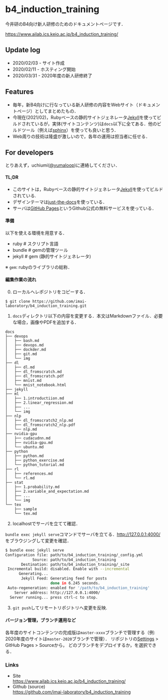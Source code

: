 # b4_induction_training

今井研のB4向け新人研修のためのドキュメントページです．

https://www.ailab.ics.keio.ac.jp/b4_induction_training/

## Update log

- 2020/02/03 - サイト作成
- 2020/02/11 - ホスティング開始
- 2020/03/31 - 2020年度の新人研修終了

## Features

- 毎年，新B4向けに行なっている新人研修の内容をWebサイト（ドキュメントページ）としてまとめたもの．
- 今現在(2021/02)，Rubyベースの静的サイトジェネレータ[Jekyll](https://jekyllrb.com/)を使ってビルドされているが，実体(サイトコンテンツ)は`docs`以下に全てある．他のビルドツール（例えば[sphinx](https://www.sphinx-doc.org/ja/master/)）を使っても良いと思う．
- Web周りの技術は隆盛が激しいので，各年の運用は担当者に任せる．

## For developers

とりあえず，uchiumi([@yumaloop](https://github.com/yumaloop))に連絡してください．

#### TL;DR

- このサイトは，Rubyベースの静的サイトジェネレータ[Jekyll](https://jekyllrb.com/)を使ってビルドされている.
- デザインテーマは[just-the-docs](https://github.com/pmarsceill/just-the-docs)を使っている．
- サーバは[GitHub Pages](https://pages.github.com/)というGithub公式の無料サービスを使っている．

#### 準備

以下を使える環境を用意する．

- ruby # スクリプト言語
- bundle # gemの管理ツール
- jekyll # gem (静的サイトジェネレータ)

※ `gem`: rubyのライブラリの総称．

#### 編集作業の流れ

0. ローカルへレポジトリをコピーする．

```
$ git clone https://github.com/imai-laboratory/b4_induction_training.git
```

1. `docs`ディレクトリ以下の内容を変更する．本文はMarkdownファイル．必要な場合，画像やPDFを追加する．

```
docs
├── devops
│   ├── bash.md
│   ├── devops.md
│   ├── dockder.md
│   ├── git.md
│   └── img
├── dl
│   ├── dl.md
│   ├── dl_fromscratch.md
│   ├── dl_fromscratch.pdf
│   ├── mnist.md
│   └── mnist_notebook.html
├── jekyll
├── ml
│   ├── 1.introductiion.md
│   ├── 2.linear_regression.md
│   ├── ...
│   └── img
├── nlp
│   ├── dl_fromscratch2_nlp.md
│   ├── dl_fromscratch2_nlp.pdf
│   └── nlp.md
├── nvidia-gpu
│   ├── cudacudnn.md
│   ├── nvidia-gpu.md
│   └── ubuntu.md
├── python
│   ├── python.md
│   ├── python_exercise.md
│   └── python_tutorial.md
├── rl
│   ├── references.md
│   └── rl.md
├── stat
│   ├── 1.probability.md
│   ├── 2.variable_and_expectation.md
│   ├── ...
│   └── img
└── tex
    ├── sample
    └── tex.md

```

2. localhostでサーバを立てて確認．

`bundle exec jekyll serve`コマンドでサーバを立てる．http://127.0.0.1:4000/ をブラウジングして変更を確認．

```bash
$ bundle exec jekyll serve
Configuration file: path/to/b4_induction_training/_config.yml
            Source: path/to/b4_induction_training
       Destination: path/to/b4_induction_training/_site
 Incremental build: disabled. Enable with --incremental
      Generating...
       Jekyll Feed: Generating feed for posts
                    done in 6.245 seconds.
 Auto-regeneration: enabled for '/path/to/b4_induction_training'
    Server address: http://127.0.0.1:4000/
  Server running... press ctrl-c to stop.
```

3. `git push`してリモートリポジトリへ変更を反映.

#### バージョン管理，ブランチ運用など

各年度のサイトコンテンツの完成版は`master-xxxx`ブランチで管理する（例: 2020年度のサイトは`master-2020`ブランチで管理）．
リポジトリの[Settings](https://github.com/imai-laboratory/b4_induction_training/settings) > GitHub Pages > Sourceから，
どのブランチをデプロイするか，を選択できる．

### Links

- Site<br>
https://www.ailab.ics.keio.ac.jp/b4_induction_training/
- Github (source)<br>
https://github.com/imai-laboratory/b4_induction_training 
